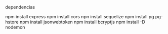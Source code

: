 dependencias 

npm install express
npm install cors
npn install sequelize
npm install pg pg-hstore
npm install  jsonwebtoken 
npm install bcryptjs
npm install -D nodemon



